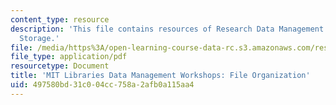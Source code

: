 ```yaml
---
content_type: resource
description: 'This file contains resources of Research Data Management: Sharing and
  Storage.'
file: /media/https%3A/open-learning-course-data-rc.s3.amazonaws.com/res-str-002-data-management-spring-2016/497580bd31c004cc758a2afb0a115aa4_MITRES_STR_002S16_File.pdf
file_type: application/pdf
resourcetype: Document
title: 'MIT Libraries Data Management Workshops: File Organization'
uid: 497580bd-31c0-04cc-758a-2afb0a115aa4
---
```

